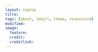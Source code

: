 ```yaml
---
layout: signup
title: 
tags: [about, Jekyll, theme, responsive]
modified: 
image:
  feature: 
  credit: 
  creditlink: 
---
```


